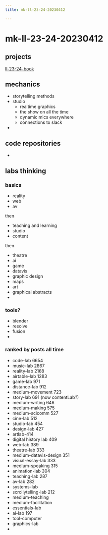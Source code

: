 ```yaml
---
title: mk-ll-23-24-20230412

---
```


# mk-ll-23-24-20230412

## projects

[ll-23-24-book](/6E3SDcUAS6iHsGDcNw5abQ)

## mechanics

- storytelling methods
- studio
    - realtime graphics
    - the show on all the time
    - dynamic mics everywhere
    - connections to slack
- 

## code repositories

-

## labs thinking

### basics

- reality
- web
- av

then
- teaching and learning
- studio
- content

then
- theatre
- ai
- game
- datavis
- graphic design
- maps
- art
- graphical abstracts
- 

### tools?

- blender
- resolve
- fusion
- 

### ranked by posts all time

- code-lab 6654
- music-lab 2867
- reality-lab 2168
- airtable-lab 1283
- game-lab 971
- distance-lab 912
- medium-movement 723
- story-lab 691 (now contentLab?)
- medium-writing 646
- medium-making 575
- medium-scicomm 527
- cine-lab 512
- studio-lab 454
- design-lab 427
- artlab-414
- digital history lab 409
- web-lab 389
- theatre-lab 333
- medium-datavis-design 351
- visual-essay-lab 333
- medium-speaking 315
- animation-lab 304
- teaching-lab 287
- av-lab 282
- systems-lab
- scrollytelling-lab 212
- medium-teaching
- medium-facilitation
- essentials-lab
- ai-lab 197
- tool-computer
- graphics-lab
- 